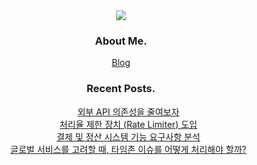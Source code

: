 <div align="center">
  <img src="https://capsule-render.vercel.app/api?type=venom&color=6CABDD&text=SEUNGJO&fontColor=1C2C5B&animation=twinkling"/> <br/>
  <h3> About Me. </h3>
  <a href="https://blog.f1v3.my">Blog</a> 

  <h3> Recent Posts. </h3>
  <ul>
    <a href="https://blog.f1v3.my/develop/external-api/dip">외부 API 의존성을 줄여보자</a> <br/>
    <a href="https://blog.f1v3.my/develop/external-api/rate-limiter">처리율 제한 장치 (Rate Limiter) 도입</a> <br/>
    <a href="https://blog.f1v3.my/develop/jpa-deep-dive/0-requirements">결제 및 정산 시스템 기능 요구사항 분석</a> <br/>
    <a href="https://blog.f1v3.my/develop/jpa-deep-dive/1-timezone">글로벌 서비스를 고려할 때, 타임존 이슈를 어떻게 처리해야 할까?</a>
  </ul>
</div>
